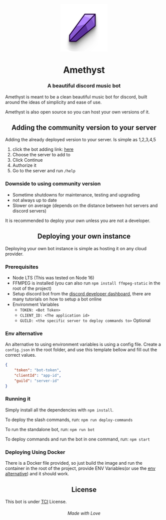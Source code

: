 <p align="center">
	<img src="amethyst.png" width="30%">
</p>
<h1 align="center">Amethyst</h1>
<h3 align="center">A beautiful discord music bot</h3>

Amethyst is meant to be a clean beautiful music bot for discord, built around the ideas of simplicity and ease of use.

Amethyst is also open source so you can host your own versions of it.

<h2 align="center">Adding the community version to your server</h2>

Adding the already deployed version to your server. Is simple as 1,2,3,4,5
1. click the bot adding link: [here](https://discord.com/api/oauth2/authorize?client_id=974030969256411157&permissions=397317107024&scope=bot%20applications.commands)
2. Choose the server to add to
3. Click Continue
4. Authorize it
5. Go to the server and run `/help`

### Downside to using community version
- Sometime shutdowns for maintenance, testing and upgrading
- not always up to date
- Slower on average (depends on the distance between hot servers and discord servers)

It is recommended to deploy your own unless you are not a developer.
<h2 align="center">Deploying your own instance</h2>

Deploying your own bot instance is simple as hosting it on any cloud provider.

### Prerequisites
- Node LTS (This was tested on Node 16)
- FFMPEG is installed (you can also run `npm install ffmpeg-static` in the root of the project)
- Setup discord bot from the [discord developer dashboard](https://discord.com/developers/), there are many tutorials on how to setup a bot online
- Environment Variables
	- `TOKEN: <Bot Token>`
	- `CLIENT_ID: <The application id>`
	- `GUILD: <the specific server to deploy commands to>` Optional

### Env alternative
An alternative to using environment variables is using a config file. Create a `config.json` in the root folder, and use this template bellow and fill out the correct values.
```json
{
	"token": "bot-token",
	"clientId": "app-id",
	"guild": "server-id"
}
```
### Running it
Simply install all the dependencies with `npm install`.

To deploy the slash commands, run: `npm run deploy-commands`

To run the standalone bot, run: `npm run bot`

To deploy commands and run the bot in one command, run: `npm start` 

### Deploying Using Docker
There is a Docker file provided, so just build the image and run the container in the root of the project, provide ENV Variables(or use the [env alternative](#env-alternative)) and it should work.

<h2 align="center">License</h2>

This bot is under [TCI](https://github.com/imagineeeinc/Amethyst/blob/main/LICENSE) License.

<h6 align="center">Made with Love </h6>